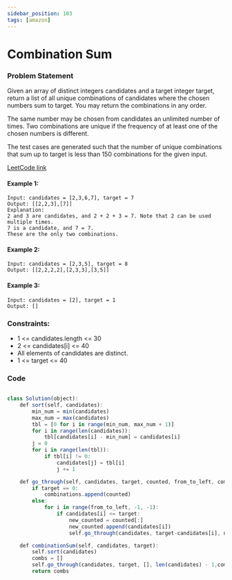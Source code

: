 ```yaml
---
sidebar_position: 103
tags: [amazon]
---
```


# Combination Sum

### Problem Statement

Given an array of distinct integers candidates and a target integer target, return a list of all unique combinations of candidates where the chosen numbers sum to target. You may return the combinations in any order.

The same number may be chosen from candidates an unlimited number of times. Two combinations are unique if the
frequency
of at least one of the chosen numbers is different.

The test cases are generated such that the number of unique combinations that sum up to target is less than 150 combinations for the given input.

[LeetCode link](https://leetcode.com/problems/combination-sum)

#### Example 1:

```
Input: candidates = [2,3,6,7], target = 7
Output: [[2,2,3],[7]]
Explanation:
2 and 3 are candidates, and 2 + 2 + 3 = 7. Note that 2 can be used multiple times.
7 is a candidate, and 7 = 7.
These are the only two combinations.
```

#### Example 2:

```
Input: candidates = [2,3,5], target = 8
Output: [[2,2,2,2],[2,3,3],[3,5]]
```

#### Example 3:

```
Input: candidates = [2], target = 1
Output: []
```

### Constraints:

- 1 <= candidates.length <= 30
- 2 <= candidates[i] <= 40
- All elements of candidates are distinct.
- 1 <= target <= 40

### Code

```jsx title="Python Code"

class Solution(object):
    def sort(self, candidates):
        min_num = min(candidates)
        max_num = max(candidates)
        tbl = [0 for i in range(min_num, max_num + 1)]
        for i in range(len(candidates)):
            tbl[candidates[i] - min_num] = candidates[i]
        j = 0
        for i in range(len(tbl)):
            if tbl[i] != 0:
                candidates[j] = tbl[i]
                j += 1

    def go_through(self, candidates, target, counted, from_to_left, combinations):
        if target == 0:
            combinations.append(counted)
        else:
            for i in range(from_to_left, -1, -1):
                if candidates[i] <= target:
                    new_counted = counted[:]
                    new_counted.append(candidates[i])
                    self.go_through(candidates, target-candidates[i], new_counted, i, combinations)

    def combinationSum(self, candidates, target):
        self.sort(candidates)
        combs = []
        self.go_through(candidates, target, [], len(candidates) - 1,combs)
        return combs
```
